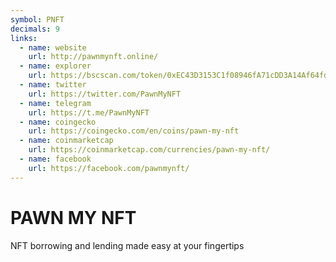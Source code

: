 ```yaml
---
symbol: PNFT
decimals: 9
links:
  - name: website
    url: http://pawnmynft.online/
  - name: explorer
    url: https://bscscan.com/token/0xEC43D3153C1f08946fA71cDD3A14Af64fd58f27e
  - name: twitter
    url: https://twitter.com/PawnMyNFT
  - name: telegram
    url: https://t.me/PawnMyNFT
  - name: coingecko
    url: https://coingecko.com/en/coins/pawn-my-nft
  - name: coinmarketcap
    url: https://coinmarketcap.com/currencies/pawn-my-nft/
  - name: facebook
    url: https://facebook.com/pawnmynft/
---
```


# PAWN MY NFT

NFT borrowing and lending made easy at your fingertips
